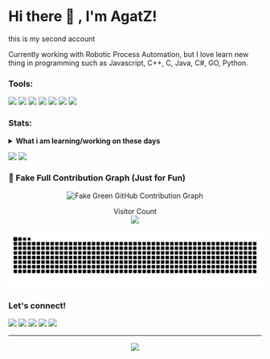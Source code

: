 # Hi there 👋 , I'm AgatZ!
this is my second account

Currently working with Robotic Process Automation, but I love learn new thing in programming such as Javascript, C++, C, Java, C#, GO, Python.  

### Tools:
<p>
    <img src="https://img.shields.io/badge/OS-MacOS-blue?&logo=apple" />
    <img src="https://img.shields.io/badge/Code-Swift-blue?&logo=swift" />
    <img src="https://img.shields.io/badge/IDE-Xcode-blue?&logo=xcode" />
    <img src="https://img.shields.io/badge/Text%20Editor-Visual%20Studio%20Code-blue?&logo=visual%20studio%20code&logoColor=blue" />
    <img src="https://img.shields.io/badge/Flutter-blue?&logo=flutter" />
    <img src="https://img.shields.io/badge/MongoDB-green?&logo=mongodb" />
    <img src="https://img.shields.io/badge/Android Studio-orange?&logo=android studio" />
</p>

### Stats:
<details>
 <summary><strong>What i am learning/working on these days</strong></summary>
    - 🔭 I’m currently working on RPA </br>
    - 🌱 I’m currently learning Python, JS, C++, C, GO, Flutter, Kotlin, SwiftUI </br>
    - 👯 I’m looking to collaborate on Automation Project, Mobile Apps, Artifact Intelegence, Game Project. </br>
    - 🤔 I’m looking for help with master of programming. hehe </br>
    - 💬 Ask me about anything.</br>
    - 📫 How to reach me: <a href="agatdwisubaktiyan444@gmail.com">Email me!</a>  </br>
    - 😄 Pronouns: He/Him </br>
    - ⚡ Fun fact: ... </br>
</details>
<p>
    <img src="https://github-readme-stats.vercel.app/api?username=agatdwi&hide=contribs,prs&show_icons=true&hide_border=true&title_color=000" />
    <img src="https://github-readme-stats.vercel.app/api/top-langs/?username=agatdwi&layout=compact" height=180 />
</p>

### 💚 Fake Full Contribution Graph (Just for Fun)
<p align="center">
  <img src="https://raw.githubusercontent.com/latesturl/LatestX-green/main/grid.svg" alt="Fake Green GitHub Contribution Graph" />
</p>

<p align="center"> 
  Visitor Count<br>
  <img src="https://profile-counter.glitch.me/yuzuhoshinova/count.svg" />
</p>

<div align="center"> 
  <picture>
      <source
    media="(prefers-color-scheme: dark)"
      srcset="https://raw.githubusercontent.com/platane/snk/output/github-contribution-grid-snake-dark.svg"
      />
    <source
      media="(prefers-color-scheme: light)"
      srcset="https://raw.githubusercontent.com/xct007/xct007/output/github-contribution-grid-snake.svg"
      />
    <img
      alt="Snake"
      src="https://raw.githubusercontent.com/xct007/xct007/output/github-contribution-grid-snake.svg"
      />
  </picture>
</div>

### Let's connect!
<p>
    <a href="https://AgatZCode" target="blank"><img src="https://img.shields.io/badge/Website-https://s.id/AgatZPortfolio-green?" /></a>
    <a href="https://linkedin.agatdwisubaktiyan.com" target="blank"><img src="https://img.shields.io/badge/Agat Dwi Subaktiyan-30302f?style=flat&logo=linkedin" /></a>
    <a href="https://instagram.com/agatzdev.js" target="blank"><img src="https://img.shields.io/badge/agatzdev.js-30302f?style=flat&logo=instagram" /></a>
    <a href="https://tw.agatdwi.com" target="blank"><img src="https://img.shields.io/badge/@agatdwi_-30302f?style=flat&logo=twitter" /></a>
    <a href="https://www.paypal.me/agatdwisubaktiyan" target="blank"><img src="https://ionicabizau.github.io/badges/paypal.svg" /></a>
</p>

___

<div align="center">
  
  ![](https://count.getloli.com/get/@xct007?theme=rule34)
  
</div>

<!--
**AgatZ** is a ✨ _special_ ✨ repository because its `README.md` (this file) appears on your GitHub profile.

Here are some ideas to get you started:

- 🔭 I’m currently working on ...
- 🌱 I’m currently learning ...
- 👯 I’m looking to collaborate on ...
- 🤔 I’m looking for help with ...
- 💬 Ask me about ...
- 📫 How to reach me: ...
- 😄 Pronouns: ...
- ⚡ Fun fact: ...
-->
